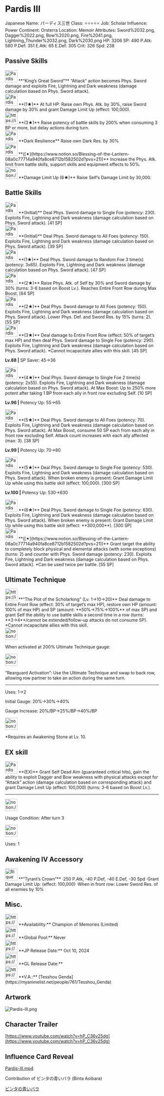 # Pardis III

Japanese Name: パーディス三世
Class: ⭐️⭐️⭐️⭐️⭐️
Job: Scholar
Influence: Power
Continent: Orsterra
Location: Memoir
Attributes: Sword%2032.png, Dagger%2022.png, Bow%2020.png, Fire%2041.png, Lightning_Thunder%2032.png, Dark%2030.png
HP: 3206
SP: 490
P.Atk: 580
P.Def: 351
E.Atk: 65
E.Def: 305
Crit: 326
Spd: 238

## Passive Skills

<aside>
<img src="Pardis%20III%2011bebbc65396801bb84fccfc754ccd5c/Attack_Sword.jpg" alt="Pardis%20III%2011bebbc65396801bb84fccfc754ccd5c/Attack_Sword.jpg" width="40px" /> **“King’s Great Sword”**
“Attack” action becomes Phys. Sword damage and exploits Fire, Lightning and Dark weakness (damage calculation based on Phys. Sword attack).

</aside>

<aside>
<img src="Pardis%20III%2011bebbc65396801bb84fccfc754ccd5c/Phys_Atk_Boost.png" alt="Pardis%20III%2011bebbc65396801bb84fccfc754ccd5c/Phys_Atk_Boost.png" width="40px" /> **(1★)**
At full HP: Raise own Phys. Atk. by 30%, raise Sword damage by 30% and grant Damage Limit Up (effect: 100,000).

</aside>

<aside>
<img src="https://img.game8.jp/8555995/288551ccf0604a2544262e1e3ed4bdff.png/show" alt="https://img.game8.jp/8555995/288551ccf0604a2544262e1e3ed4bdff.png/show" width="40px" /> **(3★)**
Raise potency of battle skills by 200% when consuming 3 BP or more, but delay actions during turn.

</aside>

<aside>
<img src="Pardis%20III%2011bebbc65396801bb84fccfc754ccd5c/Dark_Resilience.png" alt="Pardis%20III%2011bebbc65396801bb84fccfc754ccd5c/Dark_Resilience.png" width="40px" /> **Dark Resilience**
Raise own Dark Res. by 30%

</aside>

<aside>
<img src="Pardis%20III%2011bebbc65396801bb84fccfc754ccd5c/Phys_Atk_Limit_Up.png" alt="Pardis%20III%2011bebbc65396801bb84fccfc754ccd5c/Phys_Atk_Limit_Up.png" width="40px" /> **([✦](https://www.notion.so/Blessing-of-the-Lantern-08a0c77714a940fa8ce8712b1582502d?pvs=21))**
Increase the Phys. Atk. limit from battle skills, support skills and equipment effects to 50%.

</aside>

<aside>
<img src="notion://custom_emoji/2482af5e-3bb7-4af8-a110-df4150e44521/17debbc6-5396-80a6-933a-007af3a7f551" alt="notion://custom_emoji/2482af5e-3bb7-4af8-a110-df4150e44521/17debbc6-5396-80a6-933a-007af3a7f551" width="40px" /> **Damage Limit Up (6★)**
Raise Self’s Damage Limit by 30,000.

</aside>

## Battle Skills

<aside>
<img src="Pardis%20III%2011bebbc65396801bb84fccfc754ccd5c/Sword.png" alt="Pardis%20III%2011bebbc65396801bb84fccfc754ccd5c/Sword.png" width="40px" /> **(Initial)**
Deal Phys. Sword damage to Single Foe (potency: 230). Exploits Fire, Lightning and Dark weakness (damage calculation based on Phys. Sword attack). [41 SP]

</aside>

<aside>
<img src="Pardis%20III%2011bebbc65396801bb84fccfc754ccd5c/Sword%201.png" alt="Pardis%20III%2011bebbc65396801bb84fccfc754ccd5c/Sword%201.png" width="40px" /> **(Initial)**
Deal Phys. Sword damage to All Foes (potency: 150). Exploits Fire, Lightning and Dark weakness (damage calculation based on Phys. Sword attack). [39 SP]

</aside>

<aside>
<img src="Pardis%20III%2011bebbc65396801bb84fccfc754ccd5c/Sword%202.png" alt="Pardis%20III%2011bebbc65396801bb84fccfc754ccd5c/Sword%202.png" width="40px" /> **(1★)**
Deal Phys. Sword damage to Random Foe 3 time(s) (potency: 3x65). Exploits Fire, Lightning and Dark weakness (damage calculation based on Phys. Sword attack). [47 SP]

</aside>

<aside>
<img src="Pardis%20III%2011bebbc65396801bb84fccfc754ccd5c/Buff.png" alt="Pardis%20III%2011bebbc65396801bb84fccfc754ccd5c/Buff.png" width="40px" /> **(2★)**
Raise Phys. Atk. of Self by 30% and Sword damage by 30% (turns: 3-6 based on Boost Lv.). Reaches Entire Front Row during Max Boost. [64 SP]

</aside>

<aside>
<img src="Pardis%20III%2011bebbc65396801bb84fccfc754ccd5c/Sword%203.png" alt="Pardis%20III%2011bebbc65396801bb84fccfc754ccd5c/Sword%203.png" width="40px" /> **(2★)**
Deal Phys. Sword damage to All Foes (potency: 150). Exploits Fire, Lightning and Dark weakness (damage calculation based on Phys. Sword attack). Lower Phys. Def. and Sword Res. by 15% (turns: 2). [55 SP]

</aside>

<aside>
<img src="Pardis%20III%2011bebbc65396801bb84fccfc754ccd5c/Sword%204.png" alt="Pardis%20III%2011bebbc65396801bb84fccfc754ccd5c/Sword%204.png" width="40px" /> **(3★)**
Deal damage to Entire Front Row (effect: 50% of target’s max HP) and then deal Phys. Sword damage to Single Foe (potency: 290). Exploits Fire, Lightning and Dark weakness (damage calculation based on Phys. Sword attack). *Cannot incapacitate allies with this skill. [45 SP]

**Lv.88 |** SP Saver: 45→36

</aside>

<aside>
<img src="Pardis%20III%2011bebbc65396801bb84fccfc754ccd5c/Sword%205.png" alt="Pardis%20III%2011bebbc65396801bb84fccfc754ccd5c/Sword%205.png" width="40px" /> **(4★)**
Deal Phys. Sword damage to Single Foe 2 time(s) (potency: 2x55). Exploits Fire, Lightning and Dark weakness (damage calculation based on Phys. Sword attack). At Max Boost: Up to 250% more potent after taking 1 BP from each ally in front row excluding Self. [10 SP]

**Lv.96 |** Potency Up: 55→65

</aside>

<aside>
<img src="Pardis%20III%2011bebbc65396801bb84fccfc754ccd5c/Sword%206.png" alt="Pardis%20III%2011bebbc65396801bb84fccfc754ccd5c/Sword%206.png" width="40px" /> **(5★)**
Deal Phys. Sword damage to All Foes (potency: 70). Exploits Fire, Lightning and Dark weakness (damage calculation based on Phys. Sword attack). At Max Boost, consume 50 SP each from each ally in front row excluding Self. Attack count increases with each ally affected (max: 3). [38 SP]

**Lv.99 |** Potency Up: 70→80

</aside>

<aside>
<img src="Pardis%20III%2011bebbc65396801bb84fccfc754ccd5c/Sword%207.png" alt="Pardis%20III%2011bebbc65396801bb84fccfc754ccd5c/Sword%207.png" width="40px" /> **(5★)**
Deal Phys. Sword damage to Single Foe (potency: 530). Exploits Fire, Lightning and Dark weakness (damage calculation based on Phys. Sword attack). When broken enemy is present: Grant Damage Limit Up while using this battle skill (effect: 100,000). [300 SP]

**Lv.100 |** Potency Up: 530→630

<aside>
<img src="Pardis%20III%2011bebbc65396801bb84fccfc754ccd5c/Sword%207.png" alt="Pardis%20III%2011bebbc65396801bb84fccfc754ccd5c/Sword%207.png" width="40px" /> **(6★)**
Deal Phys. Sword damage to Single Foe (potency: 630). Exploits Fire, Lightning and Dark weakness (damage calculation based on Phys. Sword attack). When broken enemy is present: Grant Damage Limit Up while using this battle skill (effect: **300,000**). [300 SP]

</aside>

</aside>

<aside>
<img src="Pardis%20III%2011bebbc65396801bb84fccfc754ccd5c/Buff%201.png" alt="Pardis%20III%2011bebbc65396801bb84fccfc754ccd5c/Buff%201.png" width="40px" /> **([✦](https://www.notion.so/Blessing-of-the-Lantern-08a0c77714a940fa8ce8712b1582502d?pvs=21))**
Grant target the ability to completely block physical and elemental attacks (with some exceptions) (turns: 2) and counter with Phys. Sword damage (potency: 230). Exploits Fire, Lightning and Dark weakness (damage calculation based on Phys. Sword attack). *Can be used twice per battle. [55 SP]

</aside>

## Ultimate Technique

<aside>
<img src="https://img.game8.jp/6909197/4eaa54be6aac9c9c4a1b006531ef1771.png/show" alt="https://img.game8.jp/6909197/4eaa54be6aac9c9c4a1b006531ef1771.png/show" width="40px" /> **“The Plot of the Scholarking” (Lv. 1→10→20)**
Deal damage to Entire Front Row (effect: 30% of target’s max HP), restore own HP (amount: 100% of max HP) and SP (amount: **50%→75%→100%** of max SP) and grant Self the ability to use battle skills a second time in a row (turns: **3→4**/cannot be extended/follow-up attacks do not consume SP). *Cannot incapacitate allies with this skill.

<aside>
<img src="notion://custom_emoji/2482af5e-3bb7-4af8-a110-df4150e44521/137ebbc6-5396-80a2-a199-007a067e9993" alt="notion://custom_emoji/2482af5e-3bb7-4af8-a110-df4150e44521/137ebbc6-5396-80a2-a199-007a067e9993" width="40px" />

When activated at 200% Ultimate Technique gauge:

<aside>
<img src="notion://custom_emoji/2482af5e-3bb7-4af8-a110-df4150e44521/193ebbc6-5396-8076-8391-007aae0ede08" alt="notion://custom_emoji/2482af5e-3bb7-4af8-a110-df4150e44521/193ebbc6-5396-8076-8391-007aae0ede08" width="40px" />

“Rearguard Activation”: Use the Ultimate Technique and swap to back row, allowing row partner to take an action during the same turn.

</aside>

</aside>

---

Uses:
1→2

Initial Gauge:
20%→30%→40%

Gauge Increase:
20%/BP→25%/BP→40%/BP

<aside>
<img src="notion://custom_emoji/2482af5e-3bb7-4af8-a110-df4150e44521/182ebbc6-5396-80af-9978-007ac248795b" alt="notion://custom_emoji/2482af5e-3bb7-4af8-a110-df4150e44521/182ebbc6-5396-80af-9978-007ac248795b" width="40px" />

*Requires an Awakening Stone at Lv. 10.

</aside>

</aside>

## EX skill

<aside>
<img src="Pardis%20III%2011bebbc65396801bb84fccfc754ccd5c/Buff%202.png" alt="Pardis%20III%2011bebbc65396801bb84fccfc754ccd5c/Buff%202.png" width="40px" /> **(EX)**
Grant Self Dead Aim (guaranteed critical hits), gain the ability to exploit Dagger and Bow weakness with physical attacks except for “Attack” action (damage calculation based on corresponding attack) and grant Damage Limit Up (effect: 100,000) (turns: 3-6 based on Boost Lv.).

---

<aside>
<img src="notion://custom_emoji/2482af5e-3bb7-4af8-a110-df4150e44521/137ebbc6-5396-802c-b9bc-007a54884b6f" alt="notion://custom_emoji/2482af5e-3bb7-4af8-a110-df4150e44521/137ebbc6-5396-802c-b9bc-007a54884b6f" width="40px" />

Usage Condition: After turn 3

</aside>

<aside>
<img src="notion://custom_emoji/2482af5e-3bb7-4af8-a110-df4150e44521/137ebbc6-5396-80ba-9f36-007a936447ac" alt="notion://custom_emoji/2482af5e-3bb7-4af8-a110-df4150e44521/137ebbc6-5396-80ba-9f36-007a936447ac" width="40px" />

Uses: 1

</aside>

</aside>

## Awakening IV Accessory

<aside>
<img src="Rique%2003cb41beb766464083f85e40d3bfaf82/Awakening_IV.png" alt="Rique%2003cb41beb766464083f85e40d3bfaf82/Awakening_IV.png" width="40px" /> **“Tyrant’s Crown”**
·250 P.Atk, -40 P.Def, -40 E.Def, -30 Spd
·Grant Damage Limit Up: (effect: 100,000)
·When in front row: Lower Sword Res. of all enemies by 10%

</aside>

## Misc.

<aside>
<img src="https://www.notion.so/icons/gift_gray.svg" alt="https://www.notion.so/icons/gift_gray.svg" width="40px" /> **Availability:** Champion of Memories (Limited)

</aside>

<aside>
<img src="https://www.notion.so/icons/globe_gray.svg" alt="https://www.notion.so/icons/globe_gray.svg" width="40px" /> **Global Pool:** Never

</aside>

<aside>
<img src="https://www.notion.so/icons/calendar_red.svg" alt="https://www.notion.so/icons/calendar_red.svg" width="40px" /> **JP Release Date:**
Oct 10, 2024

</aside>

<aside>
<img src="https://www.notion.so/icons/calendar_blue.svg" alt="https://www.notion.so/icons/calendar_blue.svg" width="40px" /> **GL Release Date:**

</aside>

<aside>
<img src="https://www.notion.so/icons/microphone_gray.svg" alt="https://www.notion.so/icons/microphone_gray.svg" width="40px" /> **V.A.:** [Tesshou Genda](https://myanimelist.net/people/761/Tesshou_Genda)

</aside>

## Artwork

![Pardis-III.png](Pardis%20III%2011bebbc65396801bb84fccfc754ccd5c/Pardis-III.png)

## Character Trailer

[https://www.youtube.com/watch?v=hP_C36v25dg](https://www.youtube.com/watch?v=hP_C36v25dg)

## Influence Card Reveal

[Pardis-III.mp4](Pardis%20III%2011bebbc65396801bb84fccfc754ccd5c/Pardis-III.mp4)

Contribution of ビンタの青いバラ (Binta Aoibara)

[ビンタの青いバラ](https://www.youtube.com/@binta_aoibara)